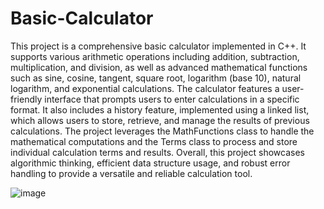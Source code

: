 # Basic-Calculator

This project is a comprehensive basic calculator implemented in C++. It supports various arithmetic operations including addition, subtraction, multiplication, and division, as well as advanced mathematical functions such as sine, cosine, tangent, square root, logarithm (base 10), natural logarithm, and exponential calculations. The calculator features a user-friendly interface that prompts users to enter calculations in a specific format. It also includes a history feature, implemented using a linked list, which allows users to store, retrieve, and manage the results of previous calculations. The project leverages the MathFunctions class to handle the mathematical computations and the Terms class to process and store individual calculation terms and results. Overall, this project showcases algorithmic thinking, efficient data structure usage, and robust error handling to provide a versatile and reliable calculation tool.


![image](https://github.com/AdySU22/Basic-Calculator/assets/143525256/704943f3-2b22-4686-8bf5-01956d760f6d)







